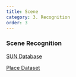 ```yaml
---
title: Scene
category: 3. Recognition
order: 3
---
```



### Scene Recognition

[SUN Database](http://places2.csail.mit.edu/)

[Place Dataset](http://places.csail.mit.edu/)